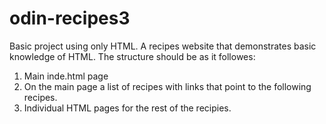 # odin-recipes3

Basic project using only HTML.
A recipes website that demonstrates basic knowledge of HTML. 
The structure should be as it followes: 
1) Main inde.html page
2) On the main page a list of recipes with links that point to the following recipes.
3) Individual HTML pages for the rest of the recipies.